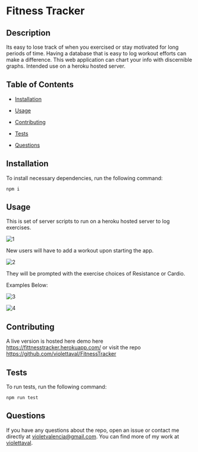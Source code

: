 # Fitness Tracker


## Description
Its easy to lose track of when you exercised or stay motivated for long periods of time. Having a database that is easy to log workout efforts can make a difference. This web application can chart your info with discernible graphs. Intended use on a heroku hosted server.

## Table of Contents 

* [Installation](#installation)

* [Usage](#usage)

* [Contributing](#contributing)

* [Tests](#tests)

* [Questions](#questions)

## Installation

To install necessary dependencies, run the following command:

```
npm i

```

## Usage

This is set of server scripts to run on a heroku hosted server to log exercises. 

![1](https://user-images.githubusercontent.com/70643274/98899817-05fade80-2476-11eb-9ddb-13c8f32b1306.PNG)

New users will have to add a workout upon starting the app.

![2](https://user-images.githubusercontent.com/70643274/98899934-4b1f1080-2476-11eb-8e29-4fd64026aa3c.PNG)

They will be prompted with the exercise choices of Resistance or Cardio. 

Examples Below:

![3](https://user-images.githubusercontent.com/70643274/98899941-4d816a80-2476-11eb-96da-3a9301a8b7c4.PNG)

![4](https://user-images.githubusercontent.com/70643274/98899951-51ad8800-2476-11eb-8c5b-a59ce7131706.PNG)

  
## Contributing

A live version is hosted here demo here https://fittnesstracker.herokuapp.com/ or visit the repo https://github.com/violettaval/FitnessTracker

## Tests

To run tests, run the following command:

```
npm run test
```

## Questions

If you have any questions about the repo, open an issue or contact me directly at violetvalencia@gmail.com. You can find more of my work at [violettaval](https://github.com/violettaval/).

